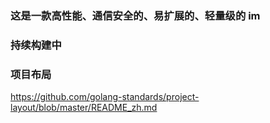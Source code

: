 ### 这是一款高性能、通信安全的、易扩展的、轻量级的 im

### 持续构建中

### 项目布局

https://github.com/golang-standards/project-layout/blob/master/README_zh.md
